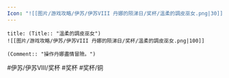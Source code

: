 ```yaml
---
Icon: "![[图片/游戏攻略/伊苏/伊苏VIII 丹娜的陨涕日/奖杯/溫柔的調皮巫女.png|30]]"
---
```

```ad-common-bronze-trophy
title: (Title:: "溫柔的調皮巫女")
![[图片/游戏攻略/伊苏/伊苏VIII 丹娜的陨涕日/奖杯/溫柔的調皮巫女.png|100]]

(Comment:: "操作丹娜盡情冒險。")
```

#伊苏/伊苏VIII/奖杯 #奖杯 #奖杯/铜
